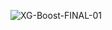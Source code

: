 ![XG-Boost-FINAL-01](https://user-images.githubusercontent.com/54794815/127154074-00a6b2e2-12bc-4a6f-b022-ee20f5f8886a.png)

